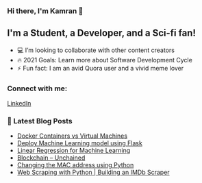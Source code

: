 ### Hi there, I'm Kamran 👋

## I'm a Student, a Developer, and a Sci-fi fan!
- 💻  I’m looking to collaborate with other content creators
- 🔥  2021 Goals: Learn more about Software Development Cycle
- ⚡ Fun fact: I am an avid Quora user and a vivid meme lover

### Connect with me:

[LinkedIn](https://www.linkedin.com/in/skamranahmed/)


### 📕 Latest Blog Posts
<!-- BLOG-POST-LIST:START -->
- [Docker Containers vs Virtual Machines](https://www.techcodemonk.in/2021/04/16/docker-containers-vs-virtual-machines/)
- [Deploy Machine Learning model using Flask](https://www.techcodemonk.in/2020/05/07/deploy-machine-learning-model-using-flask/)
- [Linear Regression for Machine Learning](https://www.techcodemonk.in/2020/05/05/linear-regression-machine-learning/)
- [Blockchain – Unchained](https://www.techcodemonk.in/2020/03/15/blockchain-unchained-blockchain-all-about-blockchainwhat-is-blockchai/)
- [Changing the MAC address using Python](https://www.techcodemonk.in/2020/02/05/changing-the-mac-address-using-python/)
- [Web Scraping with Python | Building an IMDb Scraper](https://www.techcodemonk.in/2020/01/18/web-scraping-with-python-building-an-imdb-scraper/)
<!-- BLOG-POST-LIST:END -->

[website]: https://www.techcodemonk.in/
[linkedin]: https://www.linkedin.com/in/skamranahmed/
